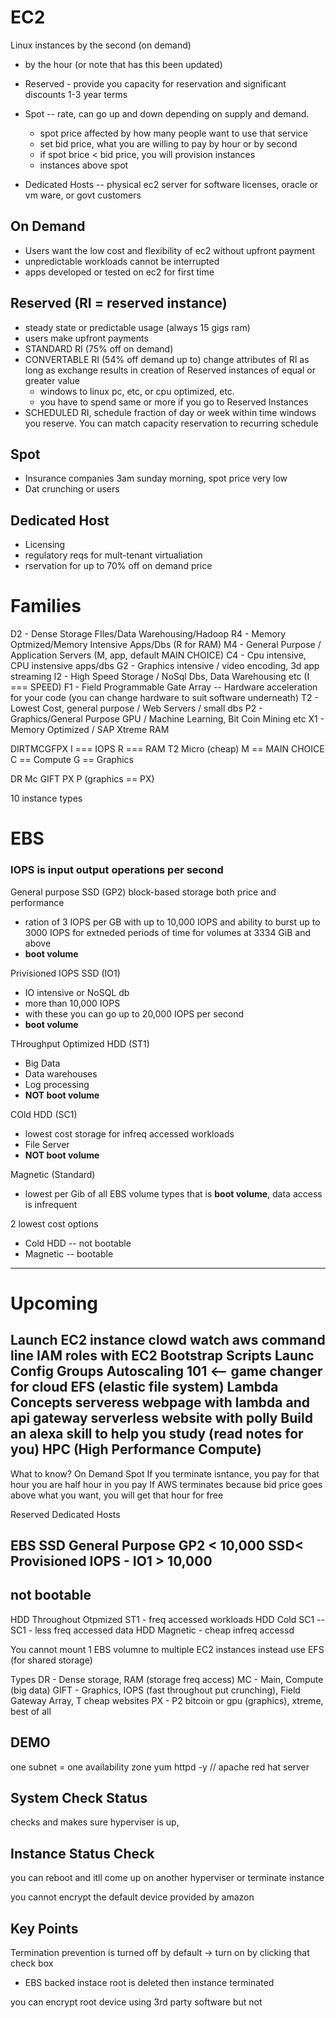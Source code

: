# EC2
Linux instances by the second (on demand)
- by the hour (or note that has this been updated)

- Reserved - provide you capacity for reservation and significant discounts 1-3 year terms
- Spot -- rate, can go up and down depending on supply and demand.
  - spot price affected by how many people want to use that service
  - set bid price, what you are willing to pay by hour or by second
  - if spot brice < bid price, you will provision instances
  - instances above spot
- Dedicated Hosts -- physical ec2 server for software licenses, oracle or vm ware, or govt customers

## On Demand
  - Users want the low cost and flexibility of ec2 without upfront payment
  - unpredictable workloads cannot be interrupted
  - apps developed or tested on ec2 for first time

## Reserved (RI = reserved instance)
  - steady state or predictable usage (always 15 gigs ram)
  - users make upfront payments
  - STANDARD RI (75% off on demand)
  - CONVERTABLE RI (54% off demand up to) change attributes of RI as long as exchange results in creation of Reserved instances of equal or greater value
    - windows to linux pc, etc, or cpu optimized, etc.
    - you have to spend same or more if you go to Reserved Instances
  - SCHEDULED RI, schedule fraction of day or week within time windows you reserve. You can match capacity reservation to recurring schedule

## Spot
  - Insurance companies 3am sunday morning, spot price very low
  - Dat crunching or users

## Dedicated Host
  - Licensing
  - regulatory reqs for mult-tenant virtualiation
  - rservation for up to 70% off on demand price

# Families
D2 - Dense Storage FIles/Data Warehousing/Hadoop
R4 - Memory Optmized/Memory Intensive Apps/Dbs (R for RAM)
M4 - General Purpose / Application Servers (M, app, default MAIN CHOICE)
C4 - Cpu intensive, CPU instensive apps/dbs
G2 - Graphics intensive / video encoding, 3d app streaming
I2 - High Speed Storage / NoSql Dbs, Data Warehousing etc (I === SPEED)
F1 - Field Programmable Gate Array -- Hardware acceleration for your code (you can change hardware to suit software underneath)
T2 - Lowest Cost, general purpose / Web Servers / small dbs
P2 - Graphics/General Purpose GPU / Machine Learning, Bit Coin Mining etc
X1 - Memory Optimized / SAP Xtreme RAM

DIRTMCGFPX
I === IOPS
R === RAM
T2 Micro (cheap)
M == MAIN CHOICE
C == Compute
G == Graphics

DR Mc GIFT PX
P (graphics == PX)

10 instance types


# EBS
### IOPS is input output operations per second

General purpose SSD (GP2)
  block-based storage
  both price and performance
  - ration of 3 IOPS per GB with up to 10,000 IOPS and ability to burst up to 3000 IOPS for extneded periods of time for volumes at 3334 GiB and above
  - **boot volume**

Privisioned IOPS SSD (IO1)
  - IO intensive or NoSQL db
  - more than 10,000 IOPS
  - with these you can go up to 20,000 IOPS per second
  - **boot volume**

THroughput Optimized HDD (ST1)
  - Big Data
  - Data warehouses
  - Log processing
  - **NOT boot volume**

COld HDD (SC1)
  - lowest cost storage for infreq accessed workloads
  - File Server
  - **NOT boot volume**

Magnetic (Standard)
- lowest  per Gib of all EBS volume types that is **boot volume**, data access is infrequent

2 lowest cost options
- Cold HDD -- not bootable
- Magnetic -- bootable

---
Upcoming
===
Launch EC2 instance
clowd watch
aws command line
IAM roles with EC2
Bootstrap Scripts
Launc Config Groups
Autoscaling 101 <-- game changer for cloud
EFS (elastic file system)
Lambda Concepts
serveress webpage with lambda and api gateway
serverless website with polly
Build an alexa skill to help you study (read notes for you)
HPC (High Performance Compute)
---

What to know?
On Demand
Spot
  If you terminate isntance, you pay for that hour
    you are half hour in you pay
  If AWS terminates because bid price goes above what you want, you will get that hour for free

Reserved
Dedicated Hosts

EBS
  SSD General Purpose GP2 < 10,000
  SSD< Provisioned IOPS - IO1 > 10,000
  -- 
  ## not bootable
  HDD Throughout Otpmized ST1 - freq accessed workloads
  HDD Cold SC1 -- SC1 - less freq accessed data
  HDD Magnetic - cheap infreq accessd

You cannot mount 1 EBS volumne to multiple EC2 instances instead use EFS (for shared storage)

Types
DR - Dense storage, RAM (storage freq access)
MC - Main, Compute (big data)
GIFT - Graphics, IOPS (fast throughout put crunching), Field Gateway Array, T cheap websites
PX - P2 bitcoin or gpu (graphics), xtreme, best of all

## DEMO
one subnet = one availability zone
yum httpd -y // apache red hat server

## System Check Status
checks and makes sure hyperviser is up,

## Instance Status Check
you can reboot and itll come up on another hyperviser or terminate instance

you cannot encrypt the default device provided by amazon


## Key Points
Termination prevention is turned off by default
  -> turn on by clicking that check box
  - EBS backed instace root is deleted then instance terminated

you can encrypt root device using 3rd party software but not 